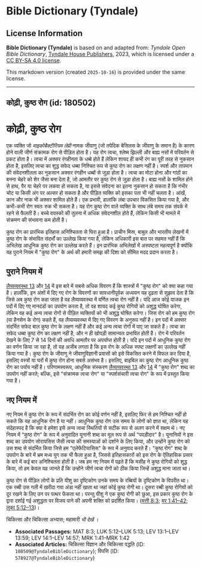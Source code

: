 # Bible Dictionary (Tyndale)

## License Information

**Bible Dictionary (Tyndale)** is based on and adapted from: _Tyndale Open Bible Dictionary_, [Tyndale House Publishers](https://tyndaleopenresources.com/), 2023, which is licensed under a [CC BY-SA 4.0 license](https://creativecommons.org/licenses/by-sa/4.0/legalcode.en).

This markdown version (created `2025-10-16`) is provided under the same license.



--------------------------------

## कोढ़ी, कुष्ठ रोग (id: 180502)

कोढ़ी, कुष्ठ रोग
================

एक व्यक्ति जो *माइकोबैक्टीरियम लेप्री* नामक जीवाणु (जो तपेदिक बेसिलस के जीवाणु के समान है) के कारण होने वाली जीर्ण संक्रामक रोग से पीड़ित होता है। यह रोग त्वचा, श्लेष्म झिल्ली और बाह्य नसों में परिवर्तन से प्रकट होता है। त्वचा में अक्सर रंगहीनता के धब्बे होते हैं लेकिन शायद ही कभी रंग का पूरी तरह से नुकसान होता है, इसलिए त्वचा का शुद्ध सफेद धब्बा निश्चित रूप से कुष्ठ रोग का लक्षण नहीं है। स्पर्श और तापमान की संवेदनशीलता का नुकसान अक्सर रंगहीन धब्बों से जुड़ा होता है। त्वचा का मोटा होना और गांठों का बनना चेहरे को शेर जैसा बना देता है, जो आमतौर पर कुष्ठ रोग से जुड़ा होता है। बाह्य नसों के शामिल होने से हाथ, पैर या चेहरे पर लकवा हो सकता है, या इससे संवेदना का इतना नुकसान हो सकता है कि गंभीर चोट या किसी अंग पर अल्सर हो सकता है और पीड़ित व्यक्ति को इसका पता भी नहीं चलता है। आंखें, कान और नाक भी अक्सर शामिल होते हैं। एक प्रभावी, हालांकि लंबा उपचार विकसित किया गया है, और कभी\-कभी रोग स्वतः रुक भी सकता है। यह रोग कुष्ठ रोग वाले व्यक्ति के साथ लंबे समय तक संपर्क में रहने से फैलती है। बच्चे वयस्कों की तुलना में अधिक संवेदनशील होते हैं, लेकिन किसी भी मामले में संक्रमण की संभावना कम होती है।

कुष्ठ रोग का प्रारंभिक इतिहास अनिश्चितता से घिरा हुआ है। प्राचीन मिस्र, बाबुल और भारतीय लेखनों में कुष्ठ रोग के संभावित संदर्भों का उल्लेख किया गया है, लेकिन अधिकारी इस बात पर सहमत नहीं हैं कि अभिलेख आधुनिक कुष्ठ रोग का उल्लेख करते हैं। इन प्रारंभिक अभिलेखों में अस्पष्टता महत्वपूर्ण है क्योंकि यह पुराने नियम में "कुष्ठ रोग" के अर्थ की हमारी समझ की दिशा को सीमित मदद प्रदान करता है।

पुराने नियम में
---------------

[लैव्यव्यवस्था 13](https://ref.ly/Lev13:1-Lev13:59) और [14](https://ref.ly/Lev14:1-Lev14:57) में इस बारे में सबसे अधिक विवरण हैं कि शास्त्रों में "कुष्ठ रोग" को क्या कहा गया है। हालाँकि, इन अंशों में दिए गए रोग के विवरणों का सावधानीपूर्वक अध्ययन यह दृढ़ता से सुझाव देता है कि जिसे अब कुष्ठ रोग कहा जाता है वह लैव्यव्यवस्था में वर्णित त्वचा रोग नहीं है। यदि आज कोई याजक इन पदों में दिए गए मानदंडों का उपयोग करता है, तो वह शायद कई कुष्ठ रोगियों को अशुद्ध घोषित करेगा, लेकिन वह कई अन्य त्वचा रोगों से पीड़ित व्यक्तियों को भी अशुद्ध घोषित करेगा। जिस रोग को हम कुष्ठ रोग (या हैनसेन के रोग) कहते हैं, वह लैव्यव्यवस्था में दिए गए विवरण के अनुरूप नहीं है। इन पदों में अक्सर संदर्भित सफेद बाल कुष्ठ रोग के लक्षण नहीं हैं और कई अन्य त्वचा रोगों में पाए जा सकते हैं। त्वचा का सफेद धब्बा कुष्ठ रोग का लक्षण नहीं है, और न ही खोपड़ी सामान्यतः प्रभावित होती है। रोग में परिवर्तन देखने के लिए 7 से 14 दिनों की अवधि आमतौर पर अपर्याप्त होती है। यदि इन पदों में आधुनिक कुष्ठ रोग का वर्णन किया जा रहा है, तो यह अजीब लगता है कि इस रोग के अधिक स्पष्ट लक्षणों का उल्लेख नहीं किया गया है। कुष्ठ रोग के जीवाणु ने जीवाणुविज्ञानी प्रयासों को इसे विकसित करने में विफल कर दिया है, इसलिए वस्त्रों या घरों में कुष्ठ रोग होना सबसे असंभव है। इसलिए, बाइबिल का कुष्ठ रोग आधुनिक कुष्ठ रोग का पर्याय नहीं है। परिणामस्वरूप, आधुनिक संस्करण [लैव्यव्यवस्था 13](https://ref.ly/Lev13:1-Lev13:59) और [14](https://ref.ly/Lev14:1-Lev14:57) में "कुष्ठ रोग" शब्द का उपयोग नहीं करते; बल्कि, इसे "संक्रामक त्वचा रोग" या "स्पर्शसंचारी त्वचा रोग" के रूप में प्रस्तुत किया गया है।

नए नियम में
-----------

नए नियम में कुष्ठ रोग के रूप में संदर्भित रोग का कोई वर्णन नहीं है, इसलिए फिर से हम निश्चित नहीं हो सकते कि यह आधुनिक रोग है या नहीं। आधुनिक कुष्ठ रोग उस समय के लोगों को ज्ञात था, लेकिन यह संदेहास्पद है कि क्या वे हमेशा इसे अन्य त्वचा स्थितियों से सटीक रूप से अलग करने में सक्षम थे। नए नियम में “कुष्ठ रोग” के रूप में अनुवादित यूनानी शब्द का मूल रूप से अर्थ "पपड़ीदार" है। यूनानियों ने इस शब्द का उपयोग सोरायसिस जैसी त्वचा की समस्याओं को दर्शाने के लिए किया, और उन्होंने कुष्ठ रोग को उस शब्द से संदर्भित किया जिसे हम "एलेफेंटियासिस" के रूप में अनुवाद करते हैं। "कुष्ठ रोग" शब्द के उपयोग के बारे में भ्रम मध्य युग तक भी फैला हुआ है, जिससे इतिहासकारों को इस रोग के ऐतिहासिक प्रसार के बारे में कई बार अनिश्चितता होती है। जब हम नए नियम में पढ़ते हैं कि मसीह ने कुष्ठ रोगियों को शुद्ध किया, तो हम केवल यह जानते हैं कि उन्होंने जीर्ण त्वचा रोगों को ठीक किया जिन्हें अशुद्ध माना जाता था।

कुष्ठ रोग से पीड़ित लोगों के प्रति यीशु का दृष्टिकोण उनके समय के रब्बियों के दृष्टिकोण के विपरीत था। एक रब्बी उस गली में खरीदा गया अंडा नहीं खाता था जहां कोई कुष्ठ रोगी था। दूसरा रब्बी कुष्ठ रोगियों को दूर रखने के लिए उन पर पत्थर फेंकता था। परन्तु यीशु ने एक कुष्ठ रोगी को छुआ, इस प्रकार कुष्ठ रोग के द्वारा दर्शाई गई अशुद्धता पर विजय पाने की अपनी शक्ति को प्रदर्शित किया। ([मत्ती 8:3](https://ref.ly/Matt8:3); [मर 1:41–42](https://ref.ly/Mark1:41-Mark1:42); [लूका 5:12–13](https://ref.ly/Luke5:12-Luke5:13))।

 चिकित्सा और चिकित्सा अभ्यास; महामारी *भी देखें* ।

* **Associated Passages:** MAT 8:3; LUK 5:12–LUK 5:13; LEV 13:1–LEV 13:59; LEV 14:1–LEV 14:57; MRK 1:41–MRK 1:42
* **Associated Articles:** चिकित्सा विज्ञान और चिकित्सा पद्धति (ID: `180509@TyndaleBibleDictionary`); विपत्ति (ID: `578927@TyndaleBibleDictionary`)

